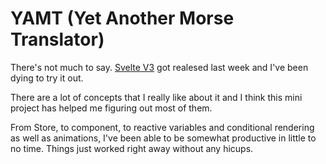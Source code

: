 # YAMT (Yet Another Morse Translator)

There's not much to say. [Svelte V3](https://svelte.dev) got realesed last week and I've been dying to try it out.

There are a lot of concepts that I really like about it and I think this mini project has helped me figuring out most of them.

From Store, to component, to reactive variables and conditional rendering as well as animations, I've been able to be somewhat productive in little to no time. Things just worked right away without any hicups.